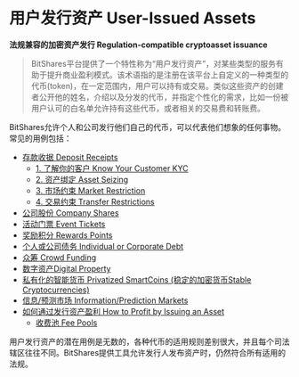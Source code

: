 # 用户发行资产 User-Issued Assets


**法规兼容的加密资产发行 Regulation-compatible cryptoasset issuance**

> BitShares平台提供了一个特性称为“用户发行资产”，对某些类型的服务有助于提升商业盈利模式。该术语指的是注册在该平台上自定义的一种类型的代币(token)，在一定范围内，用户可以持有或交易。类似这些资产的创建者公开他的姓名，介绍以及分发的代币，并指定个性化的需求，比如一份被用户认可的白名单允许持有这些代币，或者相关的交易费和转账费。

BitShares允许个人和公司发行他们自己的代币，可以代表他们想象的任何事物。常见的用例包括：

- [存款收据 Deposit Receipts](#存款收据)
  - [1. 了解你的客户 Know Your Customer KYC](#了解你的客户)
  - [2. 资产绑定 Asset Seizing](#资产绑定)
  - [3. 市场约束 Market Restriction](#市场约束)
  - [4. 交易约束 Transfer Restrictions](#交易约束)
- [公司股份 Company Shares](#公司股份)
- [活动门票 Event Tickets](#活动门票)
- [奖励积分 Rewards Points](#奖励积分)
- [个人或公司债务 Individual or Corporate Debt](#个人或公司债务)
- [众筹 Crowd Funding](#众筹)
- [数字资产Digital Property](#数字资产)
- [私有化的智能货币 Privatized SmartCoins (稳定的加密货币Stable Cryptocurrencies)](#私有化的智能货币)
- [信息/预测市场 Information/Prediction Markets](#信息/预测市场)
- [如何通过发行资产盈利 How to Profit by Issuing an Asset](#如何通过发行资产盈利)
  - [收费池 Fee Pools](#收费池)

用户发行资产的潜在用例是无数的，各种代币的适用规则差别很大，并且每个司法辖区往往不同。BitShares提供工具允许发行人发布资产时，仍然符合所有适用的法规。
